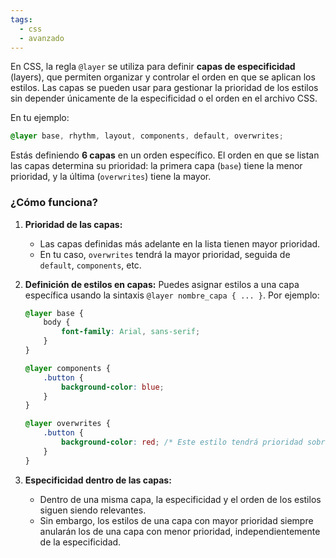 ```yaml
---
tags:
  - css
  - avanzado
---
```

En CSS, la regla `@layer` se utiliza para definir **capas de especificidad** (layers), que permiten organizar y controlar el orden en que se aplican los estilos. Las capas se pueden usar para gestionar la prioridad de los estilos sin depender únicamente de la especificidad o el orden en el archivo CSS.

En tu ejemplo:

```css
@layer base, rhythm, layout, components, default, overwrites;
```

Estás definiendo **6 capas** en un orden específico. El orden en que se listan las capas determina su prioridad: la primera capa (`base`) tiene la menor prioridad, y la última (`overwrites`) tiene la mayor.

### ¿Cómo funciona?
1. **Prioridad de las capas:**
   - Las capas definidas más adelante en la lista tienen mayor prioridad.
   - En tu caso, `overwrites` tendrá la mayor prioridad, seguida de `default`, `components`, etc.

2. **Definición de estilos en capas:**
   Puedes asignar estilos a una capa específica usando la sintaxis `@layer nombre_capa { ... }`. Por ejemplo:

   ```css
   @layer base {
       body {
           font-family: Arial, sans-serif;
       }
   }

   @layer components {
       .button {
           background-color: blue;
       }
   }

   @layer overwrites {
       .button {
           background-color: red; /* Este estilo tendrá prioridad sobre el de `components` */
       }
   }
   ```

3. **Especificidad dentro de las capas:**
   - Dentro de una misma capa, la especificidad y el orden de los estilos siguen siendo relevantes.
   - Sin embargo, los estilos de una capa con mayor prioridad siempre anularán los de una capa con menor prioridad, independientemente de la especificidad.

